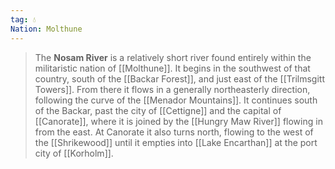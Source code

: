 ```yaml
---
tag: 💧
Nation: Molthune
---
```

> The **Nosam River** is a relatively short river found entirely within the militaristic nation of [[Molthune]]. It begins in the southwest of that country, south of the [[Backar Forest]], and just east of the [[Trilmsgitt Towers]]. From there it flows in a generally northeasterly direction, following the curve of the [[Menador Mountains]]. It continues south of the Backar, past the city of [[Cettigne]] and the capital of [[Canorate]], where it is joined by the [[Hungry Maw River]] flowing in from the east. At Canorate it also turns north, flowing to the west of the [[Shrikewood]] until it empties into [[Lake Encarthan]] at the port city of [[Korholm]].








